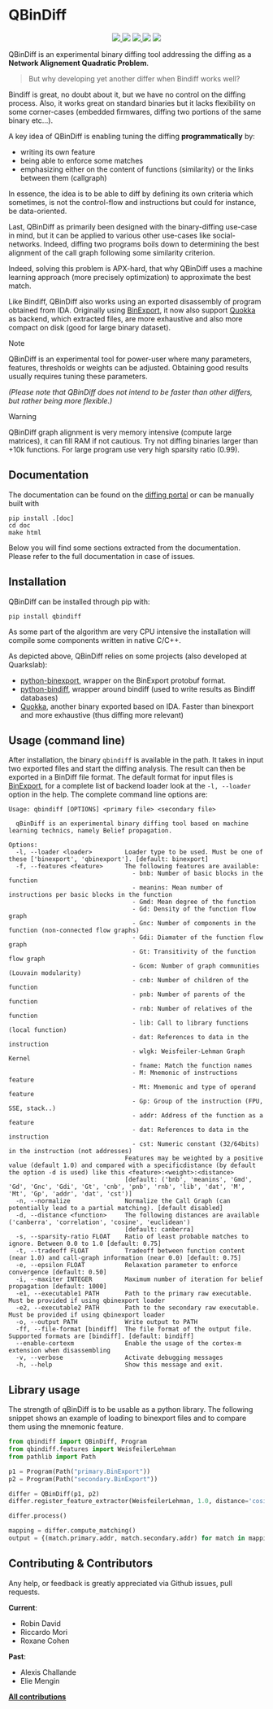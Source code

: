 # QBinDiff

<p align="center">
  <a href="https://github.com/quarkslab/qbindiff/releases">
    <img src="https://img.shields.io/github/v/release/quarkslab/qbindiff?logo=github">
  </a>
  <img src="https://img.shields.io/github/license/quarkslab/qbindiff"/>
  <a href="https://github.com/quarkslab/pastis/releases">
    <img src="https://img.shields.io/github/actions/workflow/status/quarkslab/qbindiff/release.yml">
  </a>
  <img src="https://img.shields.io/github/downloads/quarkslab/tritondse/total"/>
  <img src="https://img.shields.io/pypi/dm/qbindiff"/>
</p>

QBinDiff is an experimental binary diffing tool addressing the diffing as a **Network Alignement Quadratic Problem**.

> But why developing yet another differ when Bindiff works well?

Bindiff is great, no doubt about it, but we have no control on the diffing process. Also, it works
great on standard binaries but it lacks flexibility on some corner-cases (embedded firmwares,
diffing two portions of the same binary etc...).

A key idea of QBinDiff is enabling tuning the diffing **programmatically** by:
* writing its own feature
* being able to enforce some matches
* emphasizing either on the content of functions (similarity) or the links between them (callgraph)

In essence, the idea is to be able to diff by defining its own criteria which sometimes, is not the
control-flow and instructions but could for instance, be data-oriented.

Last, QBinDiff as primarily been designed with the binary-diffing use-case in mind, but it can be
applied to various other use-cases like social-networks. Indeed, diffing two programs boils down to
determining the best alignment of the call graph following some similarity criterion.

Indeed, solving this problem is APX-hard, that why QBinDiff uses a machine learning approach (more
precisely optimization) to approximate the best match.

Like Bindiff, QBinDiff also works using an exported disassembly of program obtained from IDA.
Originally using [BinExport](https://github.com/google/binexport), it now also support
[Quokka](https://github.com/quarkslab/quokka) as backend, which extracted files, are
more exhaustive and also more compact on disk (good for large binary dataset).

> [!NOTE]
> QBinDiff is an experimental tool for power-user where many parameters, features, thresholds
> or weights can be adjusted. Obtaining good results usually requires tuning these parameters.

*(Please note that QBinDiff does not intend to be faster than other differs, but rather being more flexible.)*

> [!WARNING]
> QBinDiff graph alignment is very memory intensive (compute large matrices), it can fill RAM if not cautious. 
> Try not diffing binaries larger than +10k functions. For large program use very high sparsity ratio (0.99). 

## Documentation

The documentation can be found on the [diffing portal](https://diffing.quarkslab.com/qbindiff)
or can be manually built with

    pip install .[doc]
    cd doc
    make html

Below you will find some sections extracted from the documentation. Please refer to the full
documentation in case of issues.

## Installation

QBinDiff can be installed through pip with:

    pip install qbindiff

As some part of the algorithm are very CPU intensive the installation
will compile some components written in native C/C++.

As depicted above, QBinDiff relies on some projects (also developed at Quarkslab):

* [python-binexport](https://github.com/quarkslab/python-binexport), wrapper on the BinExport protobuf format.
* [python-bindiff](https://github.com/quarkslab/python-bindiff), wrapper around bindiff (used to write results as Bindiff databases)
* [Quokka](https://github.com/quarkslab/quokka), another binary exported based on IDA. Faster than binexport and more exhaustive (thus diffing more relevant)


## Usage (command line)

After installation, the binary ``qbindiff`` is available in the path.
It takes in input two exported files and start the diffing analysis. The result can then
be exported in a BinDiff file format.
The default format for input files is [BinExport](https://github.com/google/binexport),
for a complete list of backend loader look at the `-l, --loader` option in the help.
The complete command line options are:

    Usage: qbindiff [OPTIONS] <primary file> <secondary file>

      qBinDiff is an experimental binary diffing tool based on machine learning technics, namely Belief propagation.

    Options:
      -l, --loader <loader>         Loader type to be used. Must be one of these ['binexport', 'qbinexport']. [default: binexport]
      -f, --features <feature>      The following features are available:
                                      - bnb: Number of basic blocks in the function
                                      - meanins: Mean number of instructions per basic blocks in the function
                                      - Gmd: Mean degree of the function
                                      - Gd: Density of the function flow graph
                                      - Gnc: Number of components in the function (non-connected flow graphs)
                                      - Gdi: Diamater of the function flow graph
                                      - Gt: Transitivity of the function flow graph
                                      - Gcom: Number of graph communities (Louvain modularity)
                                      - cnb: Number of children of the function
                                      - pnb: Number of parents of the function
                                      - rnb: Number of relatives of the function
                                      - lib: Call to library functions (local function)
                                      - dat: References to data in the instruction
                                      - wlgk: Weisfeiler-Lehman Graph Kernel
                                      - fname: Match the function names
                                      - M: Mnemonic of instructions feature
                                      - Mt: Mnemonic and type of operand feature
                                      - Gp: Group of the instruction (FPU, SSE, stack..)
                                      - addr: Address of the function as a feature
                                      - dat: References to data in the instruction
                                      - cst: Numeric constant (32/64bits) in the instruction (not addresses)
                                    Features may be weighted by a positive value (default 1.0) and compared with a specificdistance (by default the option -d is used) like this <feature>:<weight>:<distance>
                                    [default: ('bnb', 'meanins', 'Gmd', 'Gd', 'Gnc', 'Gdi', 'Gt', 'cnb', 'pnb', 'rnb', 'lib', 'dat', 'M', 'Mt', 'Gp', 'addr', 'dat', 'cst')]
      -n, --normalize               Normalize the Call Graph (can potentially lead to a partial matching). [default disabled]
      -d, --distance <function>     The following distances are available ('canberra', 'correlation', 'cosine', 'euclidean')
                                    [default: canberra]
      -s, --sparsity-ratio FLOAT    Ratio of least probable matches to ignore. Between 0.0 to 1.0 [default: 0.75]
      -t, --tradeoff FLOAT          Tradeoff between function content (near 1.0) and call-graph information (near 0.0) [default: 0.75]
      -e, --epsilon FLOAT           Relaxation parameter to enforce convergence [default: 0.50]
      -i, --maxiter INTEGER         Maximum number of iteration for belief propagation [default: 1000]
      -e1, --executable1 PATH       Path to the primary raw executable. Must be provided if using qbinexport loader
      -e2, --executable2 PATH       Path to the secondary raw executable. Must be provided if using qbinexport loader
      -o, --output PATH             Write output to PATH
      -ff, --file-format [bindiff]  The file format of the output file. Supported formats are [bindiff]. [default: bindiff]
      --enable-cortexm              Enable the usage of the cortex-m extension when disassembling
      -v, --verbose                 Activate debugging messages
      -h, --help                    Show this message and exit.


## Library usage

The strength of qBinDiff is to be usable as a python library. The following snippet shows an example
of loading to binexport files and to compare them using the mnemonic feature.

```python
from qbindiff import QBinDiff, Program
from qbindiff.features import WeisfeilerLehman
from pathlib import Path

p1 = Program(Path("primary.BinExport"))
p2 = Program(Path("secondary.BinExport"))

differ = QBinDiff(p1, p2)
differ.register_feature_extractor(WeisfeilerLehman, 1.0, distance='cosine')

differ.process()

mapping = differ.compute_matching()
output = {(match.primary.addr, match.secondary.addr) for match in mapping}
```

## Contributing & Contributors

Any help, or feedback is greatly appreciated via Github issues, pull requests.

**Current**:
* Robin David
* Riccardo Mori
* Roxane Cohen

**Past**:
* Alexis Challande
* Elie Mengin

[**All contributions**](https://github.com/quarkslab/qbindiff/graphs/contributors)
